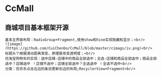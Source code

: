 # CcMall
## 商城项目基本框架开源<br/>
    基本主界面布局：RadioGroup+Fragment,使用show和hine实现隐藏和显示；<br/>
    ![image](https://github.com/CuiChenbo/CcMall/blob/master/cimags/iv.png)<br/>
    标题头个根据滑动距离渐变，原理是改变透明度；<br/>
    仿淘宝购物车的实现：选中店铺-店铺中的商品全部选中；全选-店铺和商品全部选中；商品全部选中？店铺选中 ！店铺不选中；店铺全部选中？全选选中 ！全选不选中<br/>
    分类：仿京东点击左边的条目更新右边的布局;RecyclerView+Fragment<br/>
    
